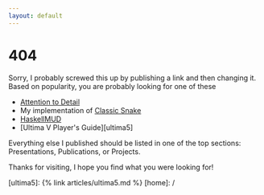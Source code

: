 ```yaml
---
layout: default
---
```


# 404

Sorry, I probably screwed this up by publishing a link and then changing it. Based on popularity, you are probably looking for one of these
* [Attention to Detail][atd]
* My implementation of [Classic Snake][snake]
* [HaskellMUD][mud]
* [Ultima V Player's Guide][ultima5]

Everything else I published should be listed in one of the top sections: Presentations, Publications, or Projects.

Thanks for visiting, I hope you find what you were looking for!

[atd]: /blog/2012/03/27/attention-to-detail/
[snake]: /snake/
[mud]: /mud/
[ultima5]: {% link articles/ultima5.md %}
[home]: /
